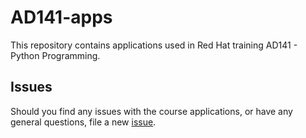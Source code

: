 # AD141-apps

This repository contains applications used in Red Hat training AD141 - Python Programming.

## Issues

Should you find any issues with the course applications, or have any general
questions, file a new [issue](https://github.com/RedHatTraining/AD221-apps/issues/new).
